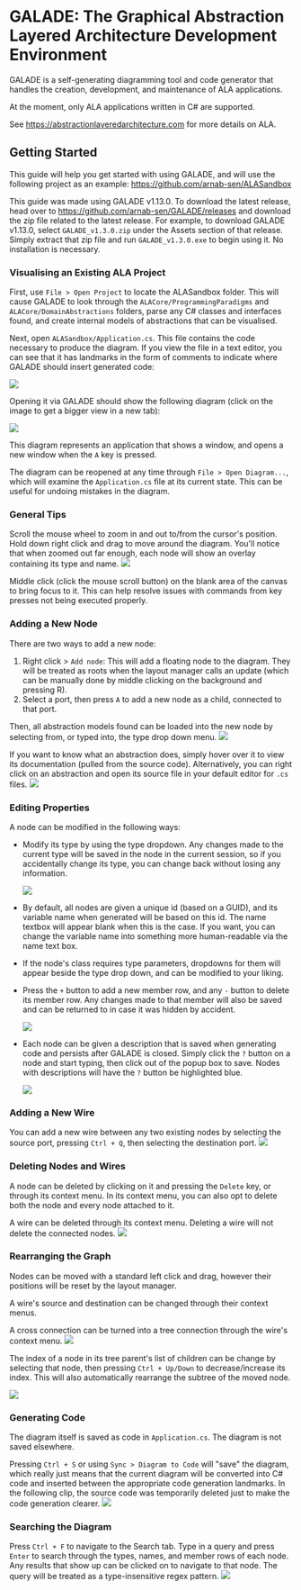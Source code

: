 # GALADE: The Graphical Abstraction Layered Architecture Development Environment

GALADE is a self-generating diagramming tool and code generator that handles the creation, development, and maintenance of ALA applications.

At the moment, only ALA applications written in C# are supported.

See https://abstractionlayeredarchitecture.com for more details on ALA.


## Getting Started
This guide will help you get started with using GALADE, and will use the following project as an example: https://github.com/arnab-sen/ALASandbox

This guide was made using GALADE v1.13.0. To download the latest release, head over to https://github.com/arnab-sen/GALADE/releases and download the zip file related to the latest release. For example, to download GALADE v1.13.0, select `GALADE_v1.3.0.zip` under the Assets section of that release. Simply extract that zip file and run `GALADE_v1.3.0.exe` to begin using it. No installation is necessary.

### Visualising an Existing ALA Project
First, use `File > Open Project` to locate the ALASandbox folder. This will cause GALADE to look through the `ALACore/ProgrammingParadigms` and `ALACore/DomainAbstractions` folders, parse any C# classes and interfaces found, and create internal models of abstractions that can be visualised.

Next, open `ALASandbox/Application.cs`. This file contains the code necessary to produce the diagram. If  you view the file in a text editor, you can see that it has landmarks in the form of comments to indicate where GALADE should insert generated code:

![](https://i.gyazo.com/63ed8e346133a9e1a4086cf0fabc91e0.png)

Opening it via GALADE should show the following diagram (click on the image to get a bigger view in a new tab):

![](https://i.gyazo.com/fe4ad1a50837fd67a8ba214601539748.png)

This diagram represents an application that shows a window, and opens a new window when the `A` key is pressed.

The diagram can be reopened at any time through `File > Open Diagram...`, which will examine the `Application.cs` file at its current state. This can be useful for undoing mistakes in the diagram.

### General Tips
Scroll the mouse wheel to zoom in and out to/from the cursor's position. Hold down right click and drag to move around the diagram. You'll notice that when zoomed out far enough, each node will show an overlay containing its type and name.
![](https://i.gyazo.com/04a06976473ddc92a8c3d277c818637c.gif)

Middle click (click the mouse scroll button) on the blank area of the canvas to bring focus to it. This can help resolve issues with commands from key presses not being executed properly.

### Adding a New Node
There are two ways to add a new node:

1. Right click > `Add node`: This will add a floating node to the diagram. They will be treated as roots when the layout manager calls an update (which can be manually done by middle clicking on the background and pressing R).
2. Select a port, then press `A` to add a new node as a child, connected to that port.

Then, all abstraction models found can be loaded into the new node by selecting from, or typed into, the type drop down menu.
![](https://i.gyazo.com/edffe43b3a634dd16c2c3039eb34b094.gif)

If you want to know what an abstraction does, simply hover over it to view its documentation (pulled from the source code). Alternatively, you can right click on an abstraction and open its source file in your default editor for `.cs` files.
![](https://i.gyazo.com/fcc68e2bce3b929f87ea689e0d43fce3.gif)


### Editing Properties
A node can be modified in the following ways:

* Modify its type by using the type dropdown. Any changes made to the current type will be saved in the node in the current session, so if you accidentally change its type, you can change back without losing any information.

    ![](https://i.gyazo.com/1d9c97898f74289fb82126e6ddc92ae4.gif)
* By default, all nodes are given a unique id (based on a GUID), and its variable name when generated will be based on this id. The name textbox will appear blank when this is the case. If you want, you can change the variable name into something more human-readable via the name text box.
* If the node's class requires type parameters, dropdowns for them will appear beside the type drop down, and can be modified to your liking.
* Press the `+` button to add a new member row, and any `-` button to delete its member row. Any changes made to that member will also be saved and can be returned to in case it was hidden by accident.
    
    ![](https://i.gyazo.com/9abd41e0729e82fef044224c37c24360.gif)
* Each node can be given a description that is saved when generating code and persists after GALADE is closed. Simply click the `?` button on a node and start typing, then click out of the popup box to save. Nodes with descriptions will have the `?` button be highlighted blue.

    ![](https://i.gyazo.com/93ce2af380ceaa15ae843b27536c7951.gif)


### Adding a New Wire
You can add a new wire between any two existing nodes by selecting the source port, pressing `Ctrl + Q`, then selecting the destination port.
    ![](https://i.gyazo.com/4fcbe6782989017194ebb338842da4b0.gif)

### Deleting Nodes and Wires
A node can be deleted by clicking on it and pressing the `Delete` key, or through its context menu. In its context menu, you can also opt to delete both the node and every node attached to it.

A wire can be deleted through its context menu. Deleting a wire will not delete the connected nodes.
![](https://i.gyazo.com/6604cf165b2804713768a6f496c456bd.gif)

### Rearranging the Graph
Nodes can be moved with a standard left click and drag, however their positions will be reset by the layout manager.

A wire's source and destination can be changed through their context menus.

A cross connection can be turned into a tree connection through the wire's context menu.
![](https://i.gyazo.com/3cd73406acb3a541ac49eeab6627b064.gif)

The index of a node in its tree parent's list of children can be change by selecting that node, then pressing `Ctrl + Up/Down` to decrease/increase its index. This will also automatically rearrange the subtree of the moved node.

![](https://i.gyazo.com/221388a8b354bae4b665a3a444fe79f6.gif)

### Generating Code
The diagram itself is saved as code in `Application.cs`. The diagram is not saved elsewhere.

Pressing `Ctrl + S` or using `Sync > Diagram to Code` will "save" the diagram, which really just means that the current diagram will be converted into C# code and inserted between the appropriate code generation landmarks. In the following clip, the source code was temporarily deleted just to make the code generation clearer.
![](https://i.gyazo.com/437500b83453d141d03222799a2764e7.gif)

### Searching the Diagram
Press `Ctrl + F` to navigate to the Search tab. Type in a query and press `Enter` to search through the types, names, and member rows of each node. Any results that show up can be clicked on to navigate to that node. The query will be treated as a type-insensitive regex pattern.
![](https://i.gyazo.com/8e21cc19903090b1b306128296a685dd.gif)
